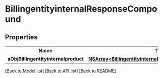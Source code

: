 # BillingentityinternalResponseCompound

## Properties
Name | Type | Description | Notes
------------ | ------------- | ------------- | -------------
**aObjBillingentityinternalproduct** | [**NSArray&lt;BillingentityinternalproductResponseCompound&gt;***](BillingentityinternalproductResponseCompound.md) |  | 

[[Back to Model list]](../README.md#documentation-for-models) [[Back to API list]](../README.md#documentation-for-api-endpoints) [[Back to README]](../README.md)


